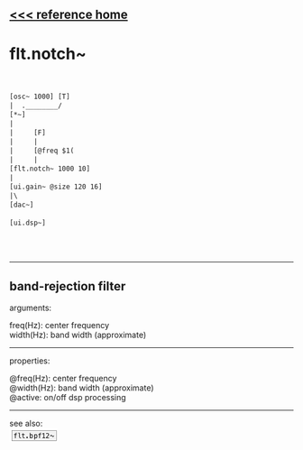 [<<< reference home](ceammc_lib.md)
---

# flt.notch~

```


[osc~ 1000] [T]
|  .________/
[*~]
|
|     [F]
|     |
|     [@freq $1(
|     |
[flt.notch~ 1000 10]
|
[ui.gain~ @size 120 16]
|\
[dac~]

[ui.dsp~]


            
```
---
band-rejection filter
---
arguments:

freq(Hz): center frequency<br>
width(Hz): band width (approximate)<br>

---
properties:

@freq(Hz): center frequency<br>
@width(Hz): band width (approximate)<br>
@active: on/off dsp
            processing<br>

---
see also:<br>
[![flt.bpf12~](img/object_flt.bpf12~.png)](flt.bpf12~.md)
